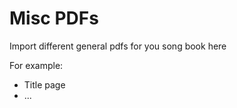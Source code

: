 # Misc PDFs

Import different general pdfs for you song book here

For example:

- Title page
- ...
